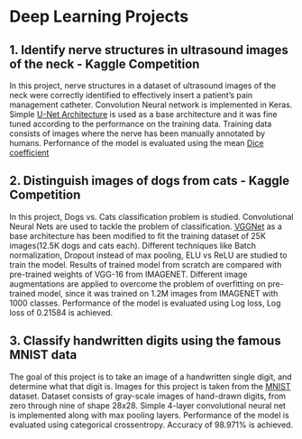 # Deep Learning Projects

## 1. Identify nerve structures in ultrasound images of the neck - Kaggle Competition ##

In this project, nerve structures in a dataset of ultrasound images of the neck were correctly identified to effectively insert a patient’s pain management catheter. Convolution Neural network is implemented in Keras. Simple [U-Net Architecture](https://arxiv.org/pdf/1505.04597.pdf) is used as a base architecture and it was fine tuned according to the performance on the training data. Training data consists of images where the nerve has been manually annotated by humans. Perfornance of the model is evaluated using the mean [Dice coefficient](https://en.wikipedia.org/wiki/S%C3%B8rensen%E2%80%93Dice_coefficient)

## 2. Distinguish images of dogs from cats - Kaggle Competition ##

In this project, Dogs vs. Cats classification problem is studied. Convolutional Neural Nets are used to tackle the problem of classification. [VGGNet](https://arxiv.org/pdf/1409.1556.pdf) as a base architecture has been modified to fit the training dataset of 25K images(12.5K dogs and cats each). Different techniques like Batch normalization, Dropout instead of max pooling, ELU vs ReLU are studied to train the model. Results of trained model from scratch are compared with pre-trained weights of VGG-16 from IMAGENET. Different image augmentations are applied to overcome the problem of overfitting on pre-trained model, since it was trained on 1.2M images from IMAGENET with 1000 classes. Performance of the model is evaluated using Log loss, Log loss of 0.21584 is achieved.

## 3. Classify handwritten digits using the famous MNIST data ##

The goal of this project is to take an image of a handwritten single digit, and determine what that digit is. Images for this project is taken from the [MNIST](http://yann.lecun.com/exdb/mnist/index.html) dataset. Dataset consists of gray-scale images of hand-drawn digits, from zero through nine of shape 28x28. Simple 4-layer convolutional neural net is implemented  along with max pooling layers. Performance of the model is evaluated using categorical crossentropy. Accuracy of 98.971% is achieved.
